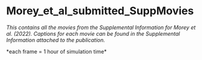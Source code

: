 # Morey_et_al_submitted_SuppMovies
*This contains all the movies from the Supplemental Information for Morey et al. (2022).*
*Captions for each movie can be found in the Supplemental Information attached to the publication.*
<p> *each frame = 1 hour of simulation time*
